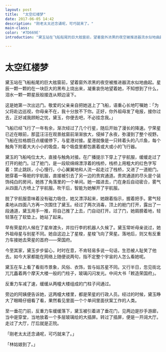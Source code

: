 ```yaml
---
layout: post
title:  "太空红楼梦"
date: 2017-06-05 14:42
description: "刚老太太还念诵呢，可巧就来了。"
main-class: 
color: '#7D669E'
introduction: "黛玉站在飞船船尾的巨大舷窗前，望着窗外浓黑的夜空被推进器流水似地曲起。星辰一颗一颗的在一块巨大的黑布上烧出来，凝重哀伤地望着她。"

---
```




# 太空红楼梦

黛玉站在飞船船尾的巨大舷窗前，望着窗外浓黑的夜空被推进器流水似地曲起。星辰一颗一颗的在一块巨大的黑布上烧出来，凝重哀伤地望着她，不知想到了什么，泪水一颗一颗星辰般接连从颊边滚下。

这是她第一次出远门。敬爱的父亲亲自把她送上了飞船，语重心长地叮嘱她：「为父将赴边巡视，你母亲不在，我十分放不下你。正好，你外祖母发了电报，接你过去，正好减我顾盼之忧，黛玉，你便去吧，不必挂念我。」

飞船已经飞行了一年有余，渐次经过了几个行星，随后开始了漫长的降速。宁荣星已近在眼前，那蓝汪汪在观景舷窗前渐渐放大，侵掉了永夜，弥漫到了整个视野。飞船在拉格朗日点缓缓停下，与星港对接。星港就像是一只转着头的八爪鱼，每个触角下附着大大小小的吸盘，每个吸盘里都包裹着或大或小的飞行器。

黛玉的飞船吨位太大，直接与触角对接。在广播提示下穿上了宇航服，缓缓走过了打开的舱门。过了舱门，是一段软绵绵漂浮着的栈桥，栈桥上用粗大的红色字写着：禁止跳跃，小心慢行。小心翼翼地和人流一起走过了栈桥，又进了一道舱门。她穿着一等舱的宇航服，直接被引去了另一边的贵宾通道。贵宾通道的尽头是个装饰纯白的房间，她拣了角落里的一个单间。她一踏进去，门在身后自动密合，雾气从四面八方喷上了宇航服。吹干后，智能为她解开了宇航服。

脱了宇航服意味着没有磁力吸住，她又漂浮起来，她跟着指示，握着把手。雾气轻柔地从四面八方再一次围住了黛玉。经过了两次消毒，顶上的舱门打开，露出了一段通道，黛玉用手一推，将自己推了上去，门自动打开。过了门，她肩膀着地，轻轻落在了软垫上。她站了起来。

早有荣星的人候在了星岸渡头，并拉行李的机器人久候了。黛玉常听母亲说过，她外祖母星与别星不同。她自这边上了星梭，星梭飞向了荣星。落地后，则又有反重力车接她去荣星的首府——荣国府。

今至其家，黛玉步步留心，时时在意，不肯轻易多说一句话，生恐被人耻笑了他去。如今大家都能在网络上随便说两句，指不定整个宇宙的人怎么看她呢。

黛玉在车上看了看街市景象，风俗、衣饰，皆与姑苏星不同。又行半日，忽见街北兀兀矗着两个摩天大楼一般的门柱子，玻璃闪闪发光。中间大书「敕造荣国府」。

反重力车减了速，缓缓从两幢大楼组成的门柱子间通过。

旁边的阿姨便告诉她，这两幢大楼里，都是荣星的行政人员。经过的时候，黛玉睁大了眼睛仔细看了看，果然看见里面一个个单间里面伏案工作的人类。

至一垂花门前，反重力车缓缓落下，黛玉被引着进了垂花门，见两边是抄手游廊，当中是穿堂，当地放着一个多层玻璃绘的大插屏。转过了插屏，便是一开阔大厅。走过了大厅，厅后就是正院。

「刚老太太还念诵呢，可巧就来了。」

「林姑娘到了。」

